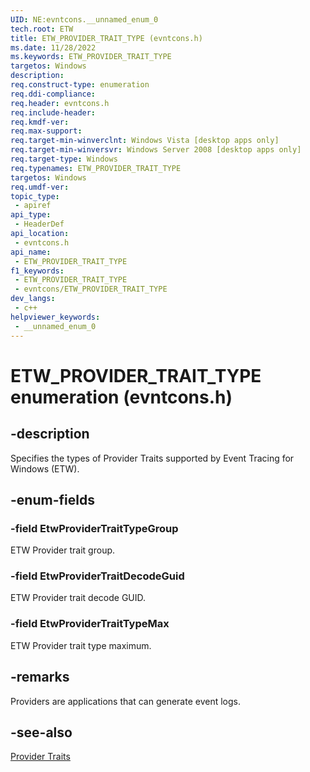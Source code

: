 ```yaml
---
UID: NE:evntcons.__unnamed_enum_0
tech.root: ETW
title: ETW_PROVIDER_TRAIT_TYPE (evntcons.h)
ms.date: 11/28/2022
ms.keywords: ETW_PROVIDER_TRAIT_TYPE
targetos: Windows
description: 
req.construct-type: enumeration
req.ddi-compliance: 
req.header: evntcons.h
req.include-header: 
req.kmdf-ver: 
req.max-support: 
req.target-min-winverclnt: Windows Vista [desktop apps only]
req.target-min-winversvr: Windows Server 2008 [desktop apps only]
req.target-type: Windows
req.typenames: ETW_PROVIDER_TRAIT_TYPE
targetos: Windows
req.umdf-ver: 
topic_type:
 - apiref
api_type:
 - HeaderDef
api_location:
 - evntcons.h
api_name:
 - ETW_PROVIDER_TRAIT_TYPE
f1_keywords:
 - ETW_PROVIDER_TRAIT_TYPE
 - evntcons/ETW_PROVIDER_TRAIT_TYPE
dev_langs:
 - c++
helpviewer_keywords:
 - __unnamed_enum_0
---
```


# ETW_PROVIDER_TRAIT_TYPE enumeration (evntcons.h)

## -description

Specifies the types of Provider Traits supported by Event Tracing for Windows (ETW).

## -enum-fields

### -field EtwProviderTraitTypeGroup

ETW Provider trait group.

### -field EtwProviderTraitDecodeGuid

ETW Provider trait decode GUID.

### -field EtwProviderTraitTypeMax

ETW Provider trait type maximum.

## -remarks

Providers are applications that can generate event logs.

## -see-also

[Provider Traits](/windows/win32/etw/provider-traits)
